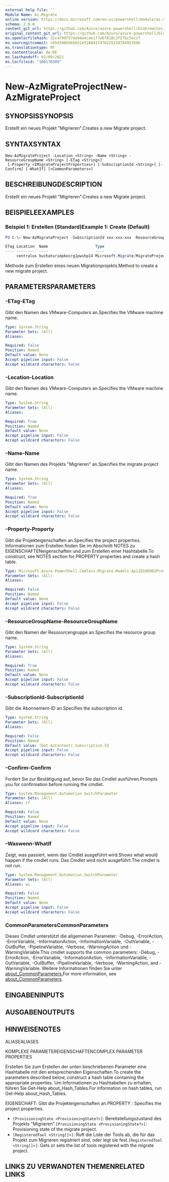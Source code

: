 ```yaml
---
external help file: ''
Module Name: Az.Migrate
online version: https://docs.microsoft.com/en-us/powershell/module/az.migrate/new-azmigrateproject
schema: 2.0.0
content_git_url: https://github.com/Azure/azure-powershell/blob/master/src/Migrate/help/New-AzMigrateProject.md
original_content_git_url: https://github.com/Azure/azure-powershell/blob/master/src/Migrate/help/New-AzMigrateProject.md
ms.openlocfilehash: 32c4799f574e94eecee1f7ebf810c2f27bc5eccf
ms.sourcegitcommit: c05d3d669b5631e526841f47b22513d78495350b
ms.translationtype: MT
ms.contentlocale: de-DE
ms.lasthandoff: 02/09/2021
ms.locfileid: "100170309"
---
```

# <span data-ttu-id="09cdc-101">New-AzMigrateProject</span><span class="sxs-lookup"><span data-stu-id="09cdc-101">New-AzMigrateProject</span></span>

## <span data-ttu-id="09cdc-102">SYNOPSIS</span><span class="sxs-lookup"><span data-stu-id="09cdc-102">SYNOPSIS</span></span>
<span data-ttu-id="09cdc-103">Erstellt ein neues Projekt "Migrieren".</span><span class="sxs-lookup"><span data-stu-id="09cdc-103">Creates a new Migrate project.</span></span>

## <span data-ttu-id="09cdc-104">SYNTAX</span><span class="sxs-lookup"><span data-stu-id="09cdc-104">SYNTAX</span></span>

```
New-AzMigrateProject -Location <String> -Name <String> -ResourceGroupName <String> [-ETag <String>]
 [-Property <IMigrateProjectProperties>] [-SubscriptionId <String>] [-Confirm] [-WhatIf] [<CommonParameters>]
```

## <span data-ttu-id="09cdc-105">BESCHREIBUNG</span><span class="sxs-lookup"><span data-stu-id="09cdc-105">DESCRIPTION</span></span>
<span data-ttu-id="09cdc-106">Erstellt ein neues Projekt "Migrieren".</span><span class="sxs-lookup"><span data-stu-id="09cdc-106">Creates a new Migrate project.</span></span>

## <span data-ttu-id="09cdc-107">BEISPIELE</span><span class="sxs-lookup"><span data-stu-id="09cdc-107">EXAMPLES</span></span>

### <span data-ttu-id="09cdc-108">Beispiel 1: Erstellen (Standard)</span><span class="sxs-lookup"><span data-stu-id="09cdc-108">Example 1: Create (Default)</span></span>
```powershell
PS C:\> New-AzMigrateProject -SubscriptionId xxx-xxx-xxx -ResourceGroupName kuchaturimpkocrg1 -Name kuchaturimpkocrg1pwshp14 -Location "centralus"

ETag Location  Name                     Type
---- --------  ----                     ----
     centralus kuchaturimpkocrg1pwshp14 Microsoft.Migrate/MigrateProjects

```

<span data-ttu-id="09cdc-109">Methode zum Erstellen eines neuen Migrationprojekts.</span><span class="sxs-lookup"><span data-stu-id="09cdc-109">Method to create a new migrate project.</span></span>

## <span data-ttu-id="09cdc-110">PARAMETERS</span><span class="sxs-lookup"><span data-stu-id="09cdc-110">PARAMETERS</span></span>

### <span data-ttu-id="09cdc-111">-ETag</span><span class="sxs-lookup"><span data-stu-id="09cdc-111">-ETag</span></span>
<span data-ttu-id="09cdc-112">Gibt den Namen des VMware-Computers an.</span><span class="sxs-lookup"><span data-stu-id="09cdc-112">Specifies the VMware machine name.</span></span>

```yaml
Type: System.String
Parameter Sets: (All)
Aliases:

Required: False
Position: Named
Default value: None
Accept pipeline input: False
Accept wildcard characters: False
```

### <span data-ttu-id="09cdc-113">-Location</span><span class="sxs-lookup"><span data-stu-id="09cdc-113">-Location</span></span>
<span data-ttu-id="09cdc-114">Gibt den Namen des VMware-Computers an.</span><span class="sxs-lookup"><span data-stu-id="09cdc-114">Specifies the VMware machine name.</span></span>

```yaml
Type: System.String
Parameter Sets: (All)
Aliases:

Required: True
Position: Named
Default value: None
Accept pipeline input: False
Accept wildcard characters: False
```

### <span data-ttu-id="09cdc-115">-Name</span><span class="sxs-lookup"><span data-stu-id="09cdc-115">-Name</span></span>
<span data-ttu-id="09cdc-116">Gibt den Namen des Projekts "Migrieren" an.</span><span class="sxs-lookup"><span data-stu-id="09cdc-116">Specifies the migrate project name.</span></span>

```yaml
Type: System.String
Parameter Sets: (All)
Aliases:

Required: True
Position: Named
Default value: None
Accept pipeline input: False
Accept wildcard characters: False
```

### <span data-ttu-id="09cdc-117">-Property</span><span class="sxs-lookup"><span data-stu-id="09cdc-117">-Property</span></span>
<span data-ttu-id="09cdc-118">Gibt die Projekteigenschaften an.</span><span class="sxs-lookup"><span data-stu-id="09cdc-118">Specifies the project properties.</span></span>
<span data-ttu-id="09cdc-119">Informationen zum Erstellen finden Sie im Abschnitt NOTES zu EIGENSCHAFTENeigenschaften und zum Erstellen einer Hashtabelle.</span><span class="sxs-lookup"><span data-stu-id="09cdc-119">To construct, see NOTES section for PROPERTY properties and create a hash table.</span></span>

```yaml
Type: Microsoft.Azure.PowerShell.Cmdlets.Migrate.Models.Api20180901Preview.IMigrateProjectProperties
Parameter Sets: (All)
Aliases:

Required: False
Position: Named
Default value: None
Accept pipeline input: False
Accept wildcard characters: False
```

### <span data-ttu-id="09cdc-120">-ResourceGroupName</span><span class="sxs-lookup"><span data-stu-id="09cdc-120">-ResourceGroupName</span></span>
<span data-ttu-id="09cdc-121">Gibt den Namen der Ressourcengruppe an.</span><span class="sxs-lookup"><span data-stu-id="09cdc-121">Specifies the resource group name.</span></span>

```yaml
Type: System.String
Parameter Sets: (All)
Aliases:

Required: True
Position: Named
Default value: None
Accept pipeline input: False
Accept wildcard characters: False
```

### <span data-ttu-id="09cdc-122">-SubscriptionId</span><span class="sxs-lookup"><span data-stu-id="09cdc-122">-SubscriptionId</span></span>
<span data-ttu-id="09cdc-123">Gibt die Abonnement-ID an.</span><span class="sxs-lookup"><span data-stu-id="09cdc-123">Specifies the subscription id.</span></span>

```yaml
Type: System.String
Parameter Sets: (All)
Aliases:

Required: False
Position: Named
Default value: (Get-AzContext).Subscription.Id
Accept pipeline input: False
Accept wildcard characters: False
```

### <span data-ttu-id="09cdc-124">-Confirm</span><span class="sxs-lookup"><span data-stu-id="09cdc-124">-Confirm</span></span>
<span data-ttu-id="09cdc-125">Fordert Sie zur Bestätigung auf, bevor Sie das Cmdlet ausführen.</span><span class="sxs-lookup"><span data-stu-id="09cdc-125">Prompts you for confirmation before running the cmdlet.</span></span>

```yaml
Type: System.Management.Automation.SwitchParameter
Parameter Sets: (All)
Aliases: cf

Required: False
Position: Named
Default value: None
Accept pipeline input: False
Accept wildcard characters: False
```

### <span data-ttu-id="09cdc-126">-Waswenn</span><span class="sxs-lookup"><span data-stu-id="09cdc-126">-WhatIf</span></span>
<span data-ttu-id="09cdc-127">Zeigt, was passiert, wenn das Cmdlet ausgeführt wird.</span><span class="sxs-lookup"><span data-stu-id="09cdc-127">Shows what would happen if the cmdlet runs.</span></span>
<span data-ttu-id="09cdc-128">Das Cmdlet wird nicht ausgeführt.</span><span class="sxs-lookup"><span data-stu-id="09cdc-128">The cmdlet is not run.</span></span>

```yaml
Type: System.Management.Automation.SwitchParameter
Parameter Sets: (All)
Aliases: wi

Required: False
Position: Named
Default value: None
Accept pipeline input: False
Accept wildcard characters: False
```

### <span data-ttu-id="09cdc-129">CommonParameters</span><span class="sxs-lookup"><span data-stu-id="09cdc-129">CommonParameters</span></span>
<span data-ttu-id="09cdc-130">Dieses Cmdlet unterstützt die allgemeinen Parameter: -Debug, -ErrorAction, -ErrorVariable, -InformationAction, -InformationVariable, -OutVariable, -OutBuffer, -PipelineVariable, -Verbose, -WarningAction und -WarningVariable.</span><span class="sxs-lookup"><span data-stu-id="09cdc-130">This cmdlet supports the common parameters: -Debug, -ErrorAction, -ErrorVariable, -InformationAction, -InformationVariable, -OutVariable, -OutBuffer, -PipelineVariable, -Verbose, -WarningAction, and -WarningVariable.</span></span> <span data-ttu-id="09cdc-131">Weitere Informationen finden Sie unter [about_CommonParameters.](http://go.microsoft.com/fwlink/?LinkID=113216)</span><span class="sxs-lookup"><span data-stu-id="09cdc-131">For more information, see [about_CommonParameters](http://go.microsoft.com/fwlink/?LinkID=113216).</span></span>

## <span data-ttu-id="09cdc-132">EINGABEN</span><span class="sxs-lookup"><span data-stu-id="09cdc-132">INPUTS</span></span>

## <span data-ttu-id="09cdc-133">AUSGABEN</span><span class="sxs-lookup"><span data-stu-id="09cdc-133">OUTPUTS</span></span>

## <span data-ttu-id="09cdc-134">HINWEISE</span><span class="sxs-lookup"><span data-stu-id="09cdc-134">NOTES</span></span>

<span data-ttu-id="09cdc-135">ALIASE</span><span class="sxs-lookup"><span data-stu-id="09cdc-135">ALIASES</span></span>

<span data-ttu-id="09cdc-136">KOMPLEXE PARAMETEREIGENSCHAFTEN</span><span class="sxs-lookup"><span data-stu-id="09cdc-136">COMPLEX PARAMETER PROPERTIES</span></span>

<span data-ttu-id="09cdc-137">Erstellen Sie zum Erstellen der unten beschriebenen Parameter eine Hashtabelle mit den entsprechenden Eigenschaften.</span><span class="sxs-lookup"><span data-stu-id="09cdc-137">To create the parameters described below, construct a hash table containing the appropriate properties.</span></span> <span data-ttu-id="09cdc-138">Um Informationen zu Hashtabellen zu erhalten, führen Sie Get-Help about_Hash_Tables.</span><span class="sxs-lookup"><span data-stu-id="09cdc-138">For information on hash tables, run Get-Help about_Hash_Tables.</span></span>


<span data-ttu-id="09cdc-139">EIGENSCHAFT: <IMigrateProjectProperties> Gibt die Projekteigenschaften an.</span><span class="sxs-lookup"><span data-stu-id="09cdc-139">PROPERTY <IMigrateProjectProperties>: Specifies the project properties.</span></span>
  - <span data-ttu-id="09cdc-140">`[ProvisioningState <ProvisioningState?>]`: Bereitstellungszustand des Projekts "Migrieren".</span><span class="sxs-lookup"><span data-stu-id="09cdc-140">`[ProvisioningState <ProvisioningState?>]`: Provisioning state of the migrate project.</span></span>
  - <span data-ttu-id="09cdc-141">`[RegisteredTool <String[]>]`: Ruft die Liste der Tools ab, die für das Projekt zum Migrieren registriert sind, oder legt sie fest.</span><span class="sxs-lookup"><span data-stu-id="09cdc-141">`[RegisteredTool <String[]>]`: Gets or sets the list of tools registered with the migrate project.</span></span>

## <span data-ttu-id="09cdc-142">LINKS ZU VERWANDTEN THEMEN</span><span class="sxs-lookup"><span data-stu-id="09cdc-142">RELATED LINKS</span></span>

